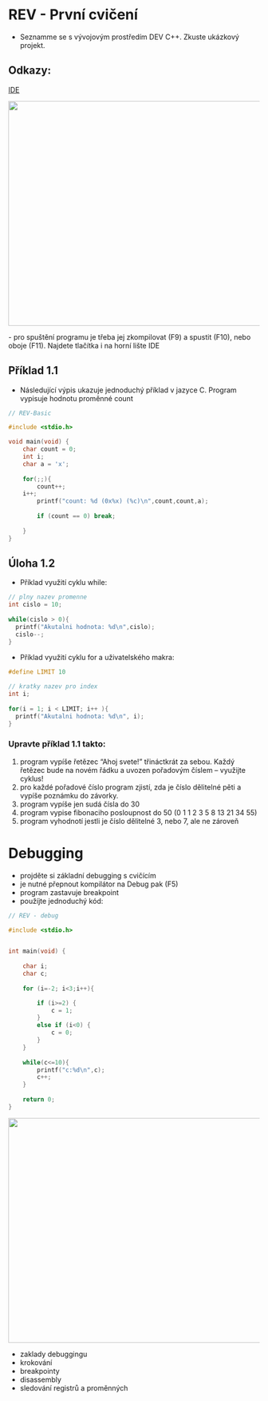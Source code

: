 # REV - První cvičení
- Seznamme se s vývojovým prostředím DEV C++. Zkuste ukázkový projekt.

## Odkazy:
[IDE](https://sourceforge.net/projects/orwelldevcpp/)

<p align="center">
  <img width="700" height="450" src="https://github.com/MBrablc/BUT-FME-REV/blob/master/02_cv_zadani/01_CV_Uvod/Prostredi.png">
</p>
- pro spuštění programu je třeba jej zkompilovat (F9) a spustit (F10), nebo oboje (F11). Najdete tlačítka i na horní lište IDE

## Příklad 1.1
* Následující výpis ukazuje jednoduchý příklad v jazyce C. Program vypisuje hodnotu proměnné count 
```c
// REV-Basic

#include <stdio.h>

void main(void) {
    char count = 0;
    int i;
    char a = 'x';
  
    for(;;){
        count++;
	i++;
        printf("count: %d (0x%x) (%c)\n",count,count,a);
        
        if (count == 0) break;
 
    }
}
```

## Úloha 1.2

* Příklad využití cyklu while: 
```c
// plny nazev promenne
int cislo = 10;
 
while(cislo > 0){
  printf("Akutalni hodnota: %d\n",cislo);
  cislo--;
}
```

* Příklad využití cyklu for a uživatelského makra: 
```c
#define LIMIT 10
 
// kratky nazev pro index
int i;
 
for(i = 1; i < LIMIT; i++ ){
  printf("Akutalni hodnota: %d\n", i);
}
```
### Upravte příklad 1.1 takto:

   1) program vypíše řetězec “Ahoj svete!” třináctkrát za sebou. Každý řetězec bude na novém řádku a uvozen pořadovým číslem – využijte cyklus!
   2) pro každé pořadové číslo program zjistí, zda je číslo dělitelné pěti a vypíše poznámku do závorky.
   3) program vypíše jen sudá čísla do 30
   4) program vypise fibonaciho posloupnost do 50 (0 1 1 2 3 5 8 13 21 34 55)
   5) program vyhodnotí jestli je číslo dělitelné 3, nebo 7, ale ne zároveň

# Debugging 
- projděte si základní debugging s cvičícím
- je nutné přepnout kompilátor na Debug pak (F5)
- program zastavuje breakpoint
- použíjte jednoduchý kód:
```c
// REV - debug

#include <stdio.h>


int main(void) {
    
	char i;
	char c;
   
	for (i=-2; i<3;i++){

		if (i>=2) {                          
		    c = 1;                       
		}
		else if (i<0) {
		    c = 0;
		} 
	}
	
	while(c<=10){
		printf("c:%d\n",c);
		c++;
	}
    	
    return 0;	
}
```

<p align="center">
  <img width="700" height="450" src="https://github.com/MBrablc/BUT-FME-REV/blob/master/02_cv_zadani/01_CV_Uvod/Debug.png">
</p>

- zaklady debuggingu
- krokování
- breakpointy
- disassembly
- sledování registrů a proměnných
